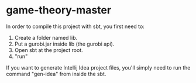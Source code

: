 game-theory-master
==================

In order to compile this project with sbt, you first need to:

1. Create a folder named lib.
2. Put a gurobi.jar inside lib (the gurobi api).
3. Open sbt at the project root.
4. "run"

If you want to generate Intellij Idea project files, you'll simply need to run the command "gen-idea" from inside the sbt.
